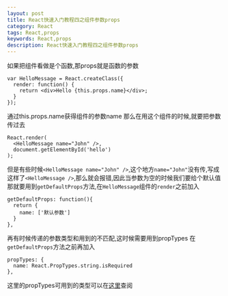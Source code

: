 ```yaml
---
layout: post
title: React快速入门教程四之组件参数props
category: React
tags: React,props
keywords: React,props
description: React快速入门教程四之组件参数props
---
```


如果把组件看做是个函数,那props就是函数的参数

    var HelloMessage = React.createClass({
      render: function() {
        return <div>Hello {this.props.name}</div>;
      }
    });

通过this.props.name获得组件的参数name
那么在用这个组件的时候,就要把参数传过去

    React.render(
      <HelloMessage name="John" />,
      document.getElementById('hello')
    );

但是有些时候`<HelloMessage name="John" />`,这个地方`name="John"`没有传,写成这样了`<HelloMessage />`,那么就会报错,因此当参数为空的时候我们要给个默认值
那就要用到`getDefaultProps`方法,在`HelloMessage`组件的`render`之前加入

    getDefaultProps: function(){
      return {
        name: ['默认参数']
      }
    },

再有时候传递的参数类型和用到的不匹配,这时候需要用到propTypes
在`getDefaultProps`方法之前再加入

    propTypes: {
      name: React.PropTypes.string.isRequired
    },

这里的propTypes可用到的类型可以在[这里](http://reactjs.cn/react/docs/reusable-components.html)查阅
